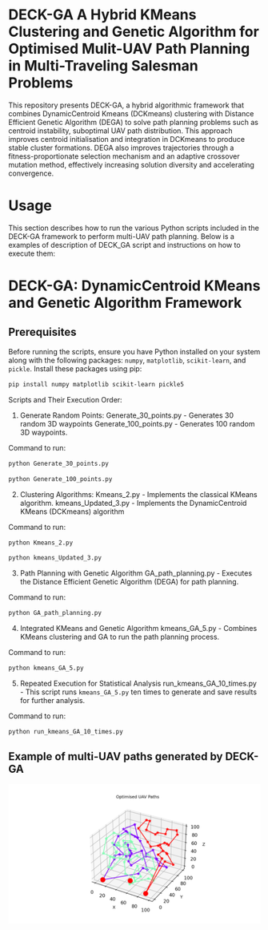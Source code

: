 # DECK-GA A Hybrid KMeans Clustering and Genetic Algorithm for Optimised Mulit-UAV Path Planning in Multi-Traveling Salesman Problems
This repository presents DECK-GA, a hybrid algorithmic framework that combines DynamicCentroid Kmeans (DCKmeans) clustering with Distance Efficient Genetic Algorithm (DEGA) to solve path planning problems such as centroid instability, 
suboptimal UAV path distribution. This approach improves centroid initialisation and integration in DCKmeans to produce stable cluster formations. 
DEGA also improves trajectories  through a fitness-proportionate selection mechanism and an adaptive crossover mutation method, effectively increasing solution diversity and accelerating convergence.
# Usage
This section describes how to run the various Python scripts included in the DECK-GA framework to perform multi-UAV path planning. 
Below is a examples of description of DECK_GA script and instructions on how to execute them:

# DECK-GA: DynamicCentroid KMeans and Genetic Algorithm Framework

## Prerequisites

Before running the scripts, ensure you have Python installed on your system along with the following packages: `numpy`, `matplotlib`, `scikit-learn`, and `pickle`. Install these packages using pip:

```bash
pip install numpy matplotlib scikit-learn pickle5
```

Scripts and Their Execution Order:

1. Generate Random Points:
Generate_30_points.py - Generates 30 random 3D waypoints 
Generate_100_points.py - Generates 100 random 3D waypoints.

Command to run:

```python
python Generate_30_points.py
```

```python
python Generate_100_points.py
```

2. Clustering Algorithms:
Kmeans_2.py - Implements the classical KMeans algorithm.
kmeans_Updated_3.py - Implements the DynamicCentroid KMeans (DCKmeans) algorithm

Command to run:
```python
python Kmeans_2.py
```

```python
python kmeans_Updated_3.py
```

3. Path Planning with Genetic Algorithm
GA_path_planning.py - Executes the Distance Efficient Genetic Algorithm (DEGA) for path planning.

Command to run:

```python
python GA_path_planning.py
```

4. Integrated KMeans and Genetic Algorithm
kmeans_GA_5.py - Combines KMeans clustering and GA to run the path planning process.

Command to run:

```python
python kmeans_GA_5.py
```

5. Repeated Execution for Statistical Analysis
run_kmeans_GA_10_times.py - This script runs `kmeans_GA_5.py` ten times to generate and save results for further analysis. 

Command to run:

```python
python run_kmeans_GA_10_times.py
```

## Example of multi-UAV paths generated by DECK-GA
![DECK_GA multi-UAV path for 100 points](https://github.com/dipraj-debnath/DECK-GA/blob/main/img/Figure_DECK-GA_100points.png)
